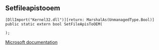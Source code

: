 ## Setfileapistooem

```
[DllImport("Kernel32.dll")][return: MarshalAs(UnmanagedType.Bool)]
public static extern bool SetFileApisToOEM(
   
);
```

[Microsoft documentation](https://docs.microsoft.com/en-us/windows/win32/api/winbase/nf-winbase-setfileapistooem)
